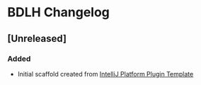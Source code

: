 <!-- Keep a Changelog guide -> https://keepachangelog.com -->

# BDLH Changelog

## [Unreleased]
### Added
- Initial scaffold created from [IntelliJ Platform Plugin Template](https://github.com/JetBrains/intellij-platform-plugin-template)
